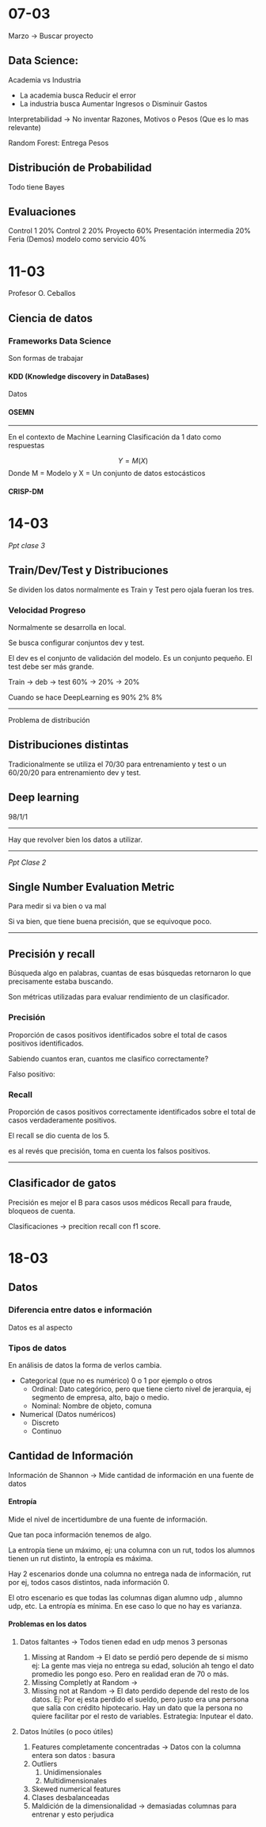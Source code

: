 # 07-03

Marzo -> Buscar proyecto
## Data Science:

Academia vs Industria
- La academia busca Reducir el error
- La industria busca Aumentar Ingresos o Disminuir Gastos

Interpretabilidad -> No inventar Razones, Motivos o Pesos (Que es lo mas relevante)

Random Forest: Entrega Pesos

## Distribución de Probabilidad

Todo tiene Bayes

## Evaluaciones

Control 1 20% 
Control 2 20%
Proyecto 60%
	Presentación intermedia 20%
	Feria (Demos) modelo como servicio 40%

# 11-03

Profesor O. Ceballos

## Ciencia de datos
### Frameworks Data Science

Son formas de trabajar

#### KDD (Knowledge discovery in DataBases)
Datos

#### OSEMN

---
En el contexto de Machine Learning
Clasificación da 1 dato como respuestas

$$
Y=M(X)
$$
Donde M = Modelo y X = Un conjunto de datos estocásticos

#### CRISP-DM


# 14-03
*Ppt clase 3*
## Train/Dev/Test y Distribuciones
Se dividen los datos normalmente es Train y Test pero ojala fueran los tres.

### Velocidad Progreso

Normalmente se desarrolla en local.

Se busca configurar conjuntos dev y test.

El dev es el conjunto de validación del modelo. Es un conjunto pequeño.
El test debe ser más grande.

Train → deb → test
60% → 20% → 20%

Cuando se hace DeepLearning es 90% 2% 8%

---
Problema de distribución

## Distribuciones distintas
Tradicionalmente se utiliza el 70/30 para entrenamiento y test
o un 60/20/20 para entrenamiento dev y test.

## Deep learning
98/1/1

---
Hay que revolver bien los datos a utilizar.

---
*Ppt Clase 2*

## Single Number Evaluation Metric
Para medir si va bien o va mal

Si va bien, que tiene buena precisión, que se equivoque poco.

---
## Precisión y recall
Búsqueda algo en palabras, cuantas de esas búsquedas retornaron lo que precisamente estaba buscando.

Son métricas utilizadas para evaluar rendimiento de un clasificador.

### Precisión
Proporción de casos positivos identificados sobre el total de casos positivos identificados.

Sabiendo cuantos eran, cuantos me clasifico correctamente?

Falso positivo: 

### Recall
Proporción de casos positivos correctamente identificados sobre el total de casos verdaderamente positivos.

El recall se dio cuenta de los 5.

es al revés que precisión, toma en cuenta los falsos positivos.

---
## Clasificador de gatos

Precisión es mejor el B para casos usos médicos
Recall para fraude, bloqueos de cuenta.

Clasificaciones → precition recall con f1 score.

# 18-03

## Datos

### Diferencia entre datos e información

Datos es al aspecto 



### Tipos de datos

En análisis de datos la forma de verlos cambia.

- Categorical (que no es numérico) 0 o 1 por ejemplo o otros
	- Ordinal:  Dato categórico, pero que tiene cierto nivel de jerarquia, ej segmento de empresa, alto, bajo o medio.
	- Nominal: Nombre de objeto, comuna
- Numerical (Datos numéricos)
	- Discreto
	- Continuo



## Cantidad de Información

Información de Shannon → Mide cantidad de información en una fuente de datos


#### Entropía
Mide el nivel de incertidumbre de una fuente de información.

Que tan poca información tenemos de algo.

La entropía tiene un máximo, ej: una columna con un rut, todos los alumnos tienen un rut distinto, la entropía es máxima.

Hay 2 escenarios donde una columna no entrega nada de información, rut por ej, todos casos distintos, nada información 0.

El otro escenario es que todas las columnas digan alumno udp , alumno udp, etc. 
La entropía es mínima. En ese caso lo que no hay es varianza.
#### Problemas en los datos
1. Datos faltantes → Todos tienen edad en udp menos 3 personas
	1. Missing at Random → El dato se perdió pero depende de si mismo ej: La gente mas vieja no entrega su edad, solución ah tengo el dato promedio les pongo eso. Pero en realidad eran de 70 o más.
	2. Missing Completly at Random → 
	3. Missing not at Random → El dato perdido depende del resto de los datos. Ej: Por ej esta perdido el sueldo, pero justo era una persona que salía con crédito hipotecario. Hay un dato que la persona no quiere facilitar por el resto de variables. Estrategia: Inputear el dato.

2. Datos Inútiles (o poco útiles)
	1. Features completamente concentradas → Datos con la columna entera son datos : basura
	2. Outliers
		1. Unidimensionales
		2. Multidimensionales
	3. Skewed numerical features
	4. Clases desbalanceadas
	5. Maldición de la dimensionalidad → demasiadas columnas para entrenar y esto perjudica












